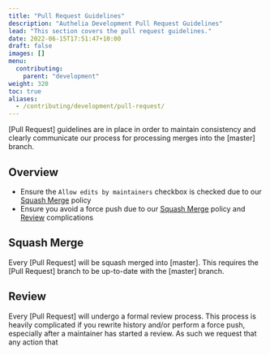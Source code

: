 ```yaml
---
title: "Pull Request Guidelines"
description: "Authelia Development Pull Request Guidelines"
lead: "This section covers the pull request guidelines."
date: 2022-06-15T17:51:47+10:00
draft: false
images: []
menu:
  contributing:
    parent: "development"
weight: 320
toc: true
aliases:
  - /contributing/development/pull-request/
---
```


[Pull Request] guidelines are in place in order to maintain consistency and clearly communicate our process for
processing merges into the [master] branch.

## Overview

* Ensure the `Allow edits by maintainers` checkbox is checked due to our [Squash Merge](#squash-merge) policy
* Ensure you avoid a force push due to our [Squash Merge](#squash-merge) policy and [Review](#review) complications

## Squash Merge

Every [Pull Request] will be squash merged into [master]. This requires the [Pull Request] branch to be up-to-date with
the [master] branch.

## Review

Every [Pull Request] will undergo a formal review process. This process is heavily complicated if you rewrite history
and/or perform a force push, especially after a maintainer has started a review. As such we request that any action that
